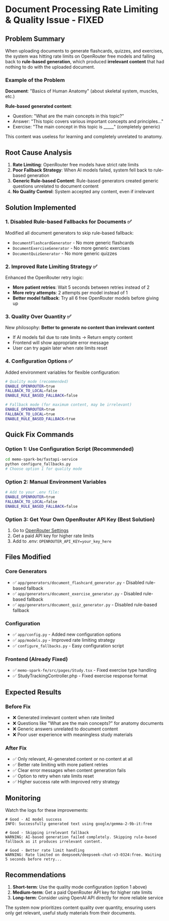 # Document Processing Rate Limiting & Quality Issue - FIXED

## Problem Summary

When uploading documents to generate flashcards, quizzes, and exercises, the system was hitting rate limits on OpenRouter free models and falling back to **rule-based generation**, which produced **irrelevant content** that had nothing to do with the uploaded document.

### Example of the Problem

**Document**: "Basics of Human Anatomy" (about skeletal system, muscles, etc.)

**Rule-based generated content**:

- Question: "What are the main concepts in this topic?"
- Answer: "This topic covers various important concepts and principles..."
- Exercise: "The main concept in this topic is _____" (completely generic)

This content was useless for learning and completely unrelated to anatomy.

## Root Cause Analysis

1. **Rate Limiting**: OpenRouter free models have strict rate limits
2. **Poor Fallback Strategy**: When AI models failed, system fell back to rule-based generation
3. **Generic Rule-based Content**: Rule-based generators created generic questions unrelated to document content
4. **No Quality Control**: System accepted any content, even if irrelevant

## Solution Implemented

### 1. **Disabled Rule-based Fallbacks for Documents** ✅

Modified all document generators to skip rule-based fallback:

- `DocumentFlashcardGenerator` - No more generic flashcards
- `DocumentExerciseGenerator` - No more generic exercises  
- `DocumentQuizGenerator` - No more generic quizzes

### 2. **Improved Rate Limiting Strategy** ✅

Enhanced the OpenRouter retry logic:

- **More patient retries**: Wait 5 seconds between retries instead of 2
- **More retry attempts**: 2 attempts per model instead of 1
- **Better model fallback**: Try all 6 free OpenRouter models before giving up

### 3. **Quality Over Quantity** ✅

New philosophy: **Better to generate no content than irrelevant content**

- If AI models fail due to rate limits → Return empty content
- Frontend will show appropriate error message
- User can try again later when rate limits reset

### 4. **Configuration Options** ✅

Added environment variables for flexible configuration:

```bash
# Quality mode (recommended)
ENABLE_OPENROUTER=true
FALLBACK_TO_LOCAL=false
ENABLE_RULE_BASED_FALLBACK=false

# Fallback mode (for maximum content, may be irrelevant)
ENABLE_OPENROUTER=true
FALLBACK_TO_LOCAL=true
ENABLE_RULE_BASED_FALLBACK=true
```

## Quick Fix Commands

### Option 1: Use Configuration Script (Recommended)

```bash
cd memo-spark-be/fastapi-service
python configure_fallbacks.py
# Choose option 1 for quality mode
```

### Option 2: Manual Environment Variables

```bash
# Add to your .env file:
ENABLE_OPENROUTER=true
FALLBACK_TO_LOCAL=false
ENABLE_RULE_BASED_FALLBACK=false
```

### Option 3: Get Your Own OpenRouter API Key (Best Solution)

1. Go to [OpenRouter Settings](https://openrouter.ai/settings/integrations)
2. Get a paid API key for higher rate limits
3. Add to .env: `OPENROUTER_API_KEY=your_key_here`

## Files Modified

### Core Generators

- ✅ `app/generators/document_flashcard_generator.py` - Disabled rule-based fallback
- ✅ `app/generators/document_exercise_generator.py` - Disabled rule-based fallback  
- ✅ `app/generators/document_quiz_generator.py` - Disabled rule-based fallback

### Configuration

- ✅ `app/config.py` - Added new configuration options
- ✅ `app/models.py` - Improved rate limiting strategy
- ✅ `configure_fallbacks.py` - Easy configuration script

### Frontend (Already Fixed)

- ✅ `memo-spark-fe/src/pages/Study.tsx` - Fixed exercise type handling
- ✅ StudyTrackingController.php - Fixed exercise response format

## Expected Results

### Before Fix

- ❌ Generated irrelevant content when rate limited
- ❌ Questions like "What are the main concepts?" for anatomy documents
- ❌ Generic answers unrelated to document content
- ❌ Poor user experience with meaningless study materials

### After Fix  

- ✅ Only relevant, AI-generated content or no content at all
- ✅ Better rate limiting with more patient retries
- ✅ Clear error messages when content generation fails
- ✅ Option to retry when rate limits reset
- ✅ Higher success rate with improved retry strategy

## Monitoring

Watch the logs for these improvements:

```
# Good - AI model success
INFO: Successfully generated text using google/gemma-2-9b-it:free

# Good - Skipping irrelevant fallback
WARNING: AI-based generation failed completely. Skipping rule-based fallback as it produces irrelevant content.

# Good - Better rate limit handling
WARNING: Rate limited on deepseek/deepseek-chat-v3-0324:free. Waiting 5 seconds before retry...
```

## Recommendations

1. **Short-term**: Use the quality mode configuration (option 1 above)
2. **Medium-term**: Get a paid OpenRouter API key for higher rate limits  
3. **Long-term**: Consider using OpenAI API directly for more reliable service

The system now prioritizes content quality over quantity, ensuring users only get relevant, useful study materials from their documents.
